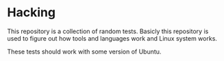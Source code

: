 
# Hacking

This repository is a collection of random tests. Basicly this repository is used
to figure out how tools and languages work and Linux system works.

These tests should work with some version of Ubuntu.
